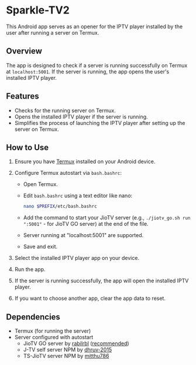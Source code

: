 # Sparkle-TV2

This Android app serves as an opener for the IPTV player installed by the user after running a server on Termux.

## Overview

The app is designed to check if a server is running successfully on Termux at `localhost:5001`. If the server is running, the app opens the user's installed IPTV player.

## Features

- Checks for the running server on Termux.
- Opens the installed IPTV player if the server is running.
- Simplifies the process of launching the IPTV player after setting up the server on Termux.

## How to Use

1. Ensure you have [Termux](https://github.com/termux/termux-app) installed on your Android device.
2. Configure Termux autostart via `bash.bashrc`:
    - Open Termux.
    - Edit `bash.bashrc` using a text editor like nano:
   
        ```bash
        nano $PREFIX/etc/bash.bashrc
        ```
    - Add the command to start your JioTV server (e.g., `./jiotv_go.sh run ":5001"` - for JioTV GO server) at the end of the file.
    - Server running at "localhost:5001" are supported.
    - Save and exit.

3. Select the installed IPTV player app on your device.

4. Run the app.

5. If the server is running successfully, the app will open the installed IPTV player.

6. If you want to choose another app, clear the app data to reset.


## Dependencies

- Termux (for running the server)
- Server configured with autostart
  - JioTV GO server by [rabilrbl](https://github.com/rabilrbl/jiotv_go) ([recommended](https://rabilrbl.github.io/jiotv_go/Usage-Guide/#android-users-weve-got-you-covered))
  - J-TV self server NPM by [dhruv-2015](https://github.com/dhruv-2015/JIOTVServer)
  - TS-JioTV server NPM by [mitthu786](https://github.com/mitthu786/TS-JioTV)



